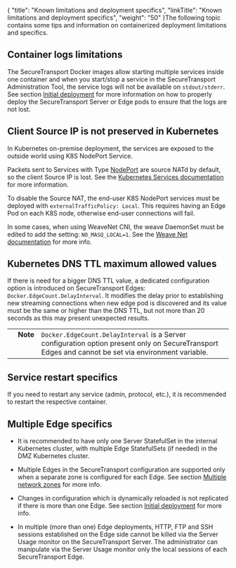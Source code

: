 {
    "title": "Known limitations and deployment specifics",
    "linkTitle": "Known limitations and deployment specifics",
    "weight": "50"
}The following topic contains some tips and information on containerized deployment limitations and specifics.

## Container logs limitations

The SecureTransport Docker images allow starting multiple services inside one container and when you start/stop a service in the SecureTransport Administration Tool, the service logs will not be available on `stdout/stderr`. See section [Initial deployment](../using-st-cont-delivery/initial-deployment) for more information on how to properly deploy the SecureTransport Server or Edge pods to ensure that the logs are not lost.

## Client Source IP is not preserved in Kubernetes

In Kubernetes on-premise deployment, the services are exposed to the outside world using K8S NodePort Service.

Packets sent to Services with Type <u>NodePort</u> are source NATd by default, so the client Source IP is lost. See the [Kubernetes Services documentation](https://kubernetes.io/docs/tutorials/services/source-ip/ "Kubernetes Services documentation") for more information.

To disable the Source NAT, the end-user K8S NodePort services must be deployed with `externalTrafficPolicy: Local`. This requires having an Edge Pod on each K8S node, otherwise end-user connections will fail.

In some cases, when using WeaveNet CNI, the weave DaemonSet must be edited to add the setting: `NO_MASQ_LOCAL=1`. See the [Weave Net documentation](https://www.weave.works/docs/net/latest/kubernetes/kube-addon/#configuration-options) for more info.

## Kubernetes DNS TTL maximum allowed values

If there is need for a bigger DNS TTL value, a dedicated configuration option is introduced on SecureTransport Edges: `Docker.EdgeCount.DelayInterval`. It modifies the delay prior to establishing new streaming connections when new edge pod is discovered and its value must be the same or higher than the DNS TTL, but not more than 20 seconds as this may present unexpected results.

<table cellpadding="0" cellspacing="0">
   <col/>
   <col/>
   <col/>
      <tr>
         <td valign="top">         </td>
         <td valign="top"><span><b>Note</b></span>
         </td>
         <td data-mc-autonum="&lt;b&gt;Note&lt;/b&gt;" valign="top"><code>Docker.EdgeCount.DelayInterval</code> is a Server configuration option present only on SecureTransport Edges and cannot be set via environment variable.         </td>
      </tr>
</table>

## Service restart specifics

If you need to restart any service (admin, protocol, etc.), it is recommended to restart the respective container.

## Multiple Edge specifics

-   It is recommended to have only one Server StatefulSet in the internal Kubernetes cluster, with multiple Edge StatefulSets (if needed) in the DMZ Kubernetes cluster.
-   Multiple Edges in the SecureTransport configuration are supported only when a separate zone is configured for each Edge. See section [Multiple network zones](../using-st-cont-delivery/additional-network-zones) for more info.
-   Changes in configuration which is dynamically reloaded is not replicated if there is more than one Edge. See section [Initial deployment](../using-st-cont-delivery/initial-deployment) for more info.
-   In multiple (more than one) Edge deployments, HTTP, FTP and SSH sessions established on the Edge side cannot be killed via the Server Usage monitor on the SecureTransport Server. The administrator can manipulate via the Server Usage monitor only the local sessions of each SecureTransport Edge.

 
